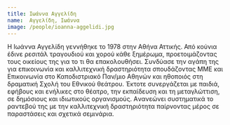```yaml
---
title: Ιωάννα Αγγελίδη
name:  Αγγελίδη, Ιωάννα
image: /people/ioanna-aggelidi.jpg
---
```


Η Ιωάννα Αγγελίδη γεννήθηκε το 1978 στην Αθήνα Αττικής. Από κούνια έδινε ρεσιτάλ τραγουδιού και χορού κάθε ξημέρωμα, προετοιμάζοντας τους οικείους της για το τι θα επακολουθήσει. Συνδύασε την αγάπη της για επικοινωνία και καλλιτεχνική δραστηριότητα σπουδάζοντας ΜΜΕ και Επικοινωνία στο Καποδιστριακό Παν/μιο Αθηνών και ηθοποιός στη δραματική Σχολή του Εθνικού θεάτρου. Έκτοτε συνεργάζεται με παιδιά, εφήβους και ενήλικες στο θέατρο, την εκπαίδευση και τη μεταγλώττιση, σε δημόσιους και ιδιωτικούς οργανισμούς.
Aνανεώνει συστηματικά  το ραντεβού της με την καλλιτεχνική δραστηριότητα παίρνοντας μέρος σε παραστάσεις και σχετικά σεμινάρια.
